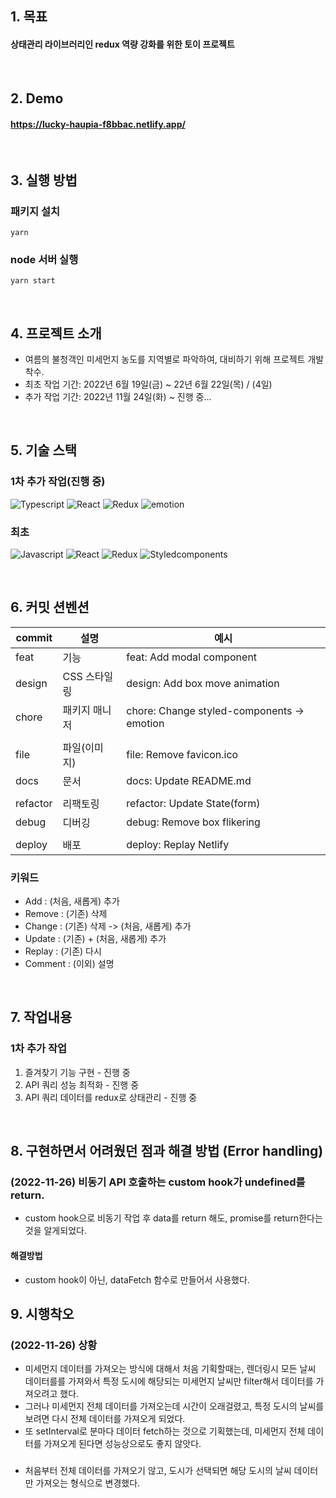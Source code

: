 ## 1. 목표
#### 상태관리 라이브러리인 redux 역량 강화를 위한 토이 프로젝트

<br/>

## 2. Demo
#### https://lucky-haupia-f8bbac.netlify.app/

<br/>

## 3. 실행 방법
### 패키지 설치
```
yarn 
```
### node 서버 실행
```
yarn start
```

<br/>

## 4. 프로젝트 소개
- 여름의 불청객인 미세먼지 농도를 지역별로 파악하여, 대비하기 위해 프로젝트 개발 착수.
- 최초 작업 기간: 2022년 6월 19일(금) ~ 22년 6월 22일(목) / (4일)
- 추가 작업 기간: 2022년 11월 24일(화) ~ 진행 중...
<br/>

## 5. 기술 스택
### 1차 추가 작업(진행 중)
![Typescript](https://img.shields.io/badge/typescript-3178C6?style=for-the-badge&logo=typescript&logoColor=white)
![React](https://img.shields.io/badge/react-61DAFB?style=for-the-badge&logo=react&logoColor=black)
![Redux](https://img.shields.io/badge/Redux-764ABC?style=for-the-badge&logo=Redux&logoColor=white)
![emotion](https://img.shields.io/badge/emotion-000?style=for-the-badge&logo=emotion&logoColor=white)

### 최초
![Javascript](https://img.shields.io/badge/javascript-F7DF1E?style=for-the-badge&logo=typescript&logoColor=white)
![React](https://img.shields.io/badge/react-61DAFB?style=for-the-badge&logo=react&logoColor=black)
![Redux](https://img.shields.io/badge/Redux-764ABC?style=for-the-badge&logo=Redux&logoColor=white)
![Styledcomponents](https://img.shields.io/badge/Styledcomponents-DB7093?style=for-the-badge&logo=Styledcomponents&logoColor=white)

<br/>

## 6. 커밋 션벤션

| commit   | 설명             | 예시                                       |
| -------- | ---------------- | ------------------------------------------ |
| feat     | 기능             | feat: Add modal component                  |
| design   | CSS 스타일링      | design: Add box move animation             |
| chore    | 패키지 매니저     | chore: Change styled-components -> emotion |
|          |                  |                                            |
| file     | 파일(이미지)      | file: Remove favicon.ico                  |
| docs     | 문서             | docs: Update README.md                     |
|          |                 |                                             |
| refactor | 리팩토링         | refactor: Update State(form)               |
| debug    | 디버깅           | debug: Remove box flikering                |
|          |                 |                                             |
| deploy   | 배포             | deploy: Replay Netlify                     |

### 키워드
- Add : (처음, 새롭게) 추가
- Remove : (기존) 삭제
- Change : (기존) 삭제 -> (처음, 새롭게) 추가
- Update : (기존) + (처음, 새롭게) 추가
- Replay : (기존) 다시
- Comment : (이외) 설명

<br/>

## 7. 작업내용
### 1차 추가 작업
1. 즐겨찾기 기능 구현 - 진행 중
2. API 쿼리 성능 최적화 - 진행 중
3. API 쿼리 데이터를 redux로 상태관리 - 진행 중

<br/>

## 8. 구현하면서 어려웠던 점과 해결 방법 (Error handling)
### (2022-11-26) 비동기 API 호출하는 custom hook가 undefined를 return.
-  custom hook으로 비동기 작업 후 data를 return 해도, promise를 return한다는 것을 알게되었다.
#### 해결방법
- custom hook이 아닌, dataFetch 함수로 만들어서 사용했다.


## 9. 시행착오
### (2022-11-26) 상황 
- 미세먼지 데이터를 가져오는 방식에 대해서 처음 기획할때는, 렌더링시 모든 날씨 데이터를를 가져와서 특정 도시에 해당되는 미세먼지 날씨만 filter해서 데이터를 가져오려고 했다.
- 그러나 미세먼지 전체 데이터를 가져오는데 시간이 오래걸렸고, 특정 도시의 날씨를 보려면 다시 전체 데이터를 가져오게 되었다.
- 또 setInterval로 분마다 데이터 fetch하는 것으로 기획했는데, 미세먼지 전체 데이터를 가져오게 된다면 성능상으로도 좋지 않앗다.
### 
- 처음부터 전체 데이터를 가져오기 않고, 도시가 선택되면 해당 도시의 날씨 데이터만 가져오는 형식으로 변경했다.
